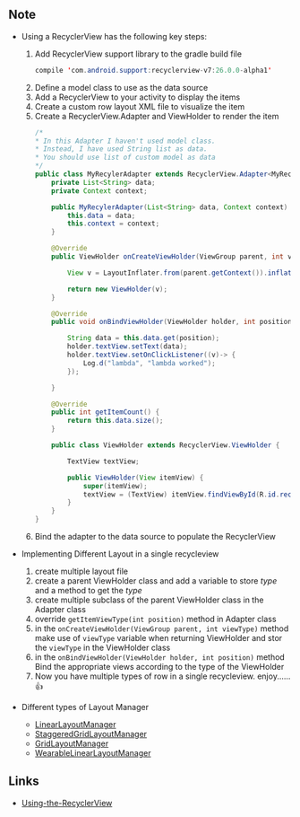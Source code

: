 ## Note

* Using a RecyclerView has the following key steps:

    1. Add RecyclerView support library to the gradle build file
        ```java
        compile 'com.android.support:recyclerview-v7:26.0.0-alpha1'
        ```
    2. Define a model class to use as the data source
    3. Add a RecyclerView to your activity to display the items
    4. Create a custom row layout XML file to visualize the item
    5. Create a RecyclerView.Adapter and ViewHolder to render the item
        ```java
        /*
        * In this Adapter I haven't used model class. 
        * Instead, I have used String list as data.
        * You should use list of custom model as data
        */
        public class MyRecylerAdapter extends RecyclerView.Adapter<MyRecylerAdapter.ViewHolder> {
            private List<String> data;
            private Context context;

            public MyRecylerAdapter(List<String> data, Context context) {
                this.data = data;
                this.context = context;
            }

            @Override
            public ViewHolder onCreateViewHolder(ViewGroup parent, int viewType) {

                View v = LayoutInflater.from(parent.getContext()).inflate(R.layout.recycleview, parent, false);

                return new ViewHolder(v);
            }

            @Override
            public void onBindViewHolder(ViewHolder holder, int position) {

                String data = this.data.get(position);
                holder.textView.setText(data);
                holder.textView.setOnClickListener((v)-> {
                    Log.d("lambda", "lambda worked");
                });

            }

            @Override
            public int getItemCount() {
                return this.data.size();
            }

            public class ViewHolder extends RecyclerView.ViewHolder {

                TextView textView;

                public ViewHolder(View itemView) {
                    super(itemView);
                    textView = (TextView) itemView.findViewById(R.id.recycler_text);
                }
            }
        }
        ```
    6. Bind the adapter to the data source to populate the RecyclerView

* Implementing Different Layout in a single recycleview
    1. create multiple layout file
    1. create a parent ViewHolder class and add a variable to store *type* and a method to get the *type*
    1. create multiple subclass of the parent ViewHolder class in the Adapter class
    1. override ```getItemViewType(int position)``` method in Adapter class
    1. in the ```onCreateViewHolder(ViewGroup parent, int viewType)``` method make use of ```viewType``` variable when returning ViewHolder and stor the ```viewType``` in the ViewHolder class
    1. in the ```onBindViewHolder(ViewHolder holder, int position)``` method Bind the appropriate views according to the type of the ViewHolder
    1. Now you have multiple types of row in a single recycleview. enjoy...... :thumbsup:  


* Different types of Layout Manager
    * [LinearLayoutManager](https://developer.android.com/reference/android/support/v7/widget/LinearLayoutManager.html)
    * [StaggeredGridLayoutManager](https://developer.android.com/reference/android/support/v7/widget/StaggeredGridLayoutManager.html)
    * [GridLayoutManager](https://developer.android.com/reference/android/support/v7/widget/GridLayoutManager.html)
    * [WearableLinearLayoutManager](https://developer.android.com/reference/android/support/wear/widget/WearableLinearLayoutManager.html)

## Links

* [Using-the-RecyclerView](https://github.com/codepath/android_guides/wiki/Using-the-RecyclerView)
